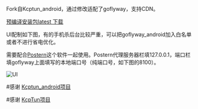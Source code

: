 Fork自Kcptun_android，通过修改适配了goflyway，支持CDN。

[预编译安装包latest 下载](https://github.com/koolwiki/goflyway_android/releases/latest)

UI配制如下图，有的手机杀后台比较严重，可以把goflyway_android加入白名单或者不进行省电优化。

需要配合[Postern](https://play.google.com/store/apps/details?id=com.tunnelworkshop.postern&hl=zh)这个软件一起使用。Postern代理服务器栏填127.0.0.1，端口栏填goflyway上面填写的本地端口号（纯端口号，如下图的8100）。

![UI](https://github.com/koolwiki/goflyway_android/blob/master/UI.png "UI")






#感谢
[Kcptun_android项目](https://github.com/shutup/Kcptun_android)

#感谢
[KcpTun项目](https://github.com/xtaci/kcptun)
